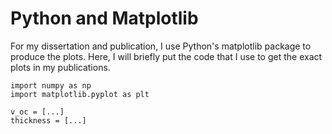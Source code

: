 # Python and Matplotlib

For my dissertation and publication, I use Python's matplotlib package to produce the plots. Here, I will briefly put the code that I use to get the exact plots in my publications.

```
import numpy as np
import matplotlib.pyplot as plt

v_oc = [...]
thickness = [...]
```

